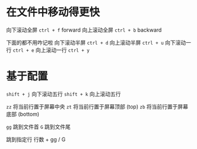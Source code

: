 # 在文件中移动得更快

向下滚动全屏 `ctrl + f` forward
向上滚动全屏 `ctrl + b` backward

下面的都不用咋记啦
向下滚动半屏 `ctrl + d`
向上滚动半屏 `ctrl + u`
向下滚动一行 `ctrl + e`
向上滚动一行 `ctrl + y`

# 基于配置
`shift + j` 向下滚动五行
`shift + k` 向上滚动五行

`zz` 将当前行置于屏幕中央
`zt` 将当前行置于屏幕顶部 (top)
`zb` 将当前行置于屏幕底部 (bottom)

`gg` 跳到文件首
`G` 跳到文件尾

跳到指定行 行数 + gg / G


